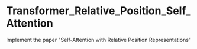 # Transformer_Relative_Position_Self_Attention
 Implement the paper "Self-Attention with Relative Position Representations"
